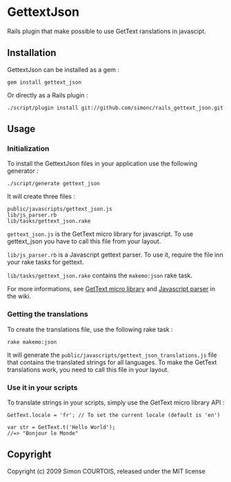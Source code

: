 # GettextJson

Rails plugin that make possible to use GetText ranslations in javascipt.

## Installation

GettextJson can be installed as a gem :

    gem install gettext_json

Or directly as a Rails plugin :

    ./script/plugin install git://github.com/simonc/rails_gettext_json.git

## Usage

### Initialization

To install the GettextJson files in your application use the following generator :

    ./script/generate gettext_json

It will create three files :

    public/javascripts/gettext_json.js
    lib/js_parser.rb
    lib/tasks/gettext_json.rake

`gettext_json.js` is the GetText micro library for javascript. To use gettext_json you have to call this file from your layout.  

`lib/js_parser.rb` is a Javascript gettext parser. To use it, require the file inn your rake tasks for gettext.  

`lib/tasks/gettext_json.rake` contains the `makemo:json` rake task.

For more informations, see [GetText micro library](http://wiki.github.com/simonc/rails_gettext_json/gettext-micro-library)
and [Javascript parser](http://wiki.github.com/simonc/rails_gettext_json/javascript-parser) in the wiki.

### Getting the translations

To create the translations file, use the following rake task :

    rake makemo:json

It will generate the `public/javascripts/gettext_json_translations.js` file that contains the translated strings for all languages.
To make the GetText translations work, you need to call this file in your layout.

### Use it in your scripts

To translate strings in your scripts, simply use the GetText micro library API :

    GetText.locale = 'fr'; // To set the current locale (default is 'en')
    
    var str = GetText.t('Hello World');
    //=> "Bonjour le Monde"

## Copyright

Copyright (c) 2009 Simon COURTOIS, released under the MIT license

